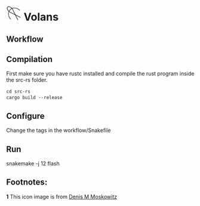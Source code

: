 # <img src="volans.png" width="40" height="40" /> Volans

## Workflow
## Compilation
First make sure you have rustc installed and compile the rust program inside the src-rs folder.   
```
cd src-rs
cargo build --release
```

## Configure
Change the tags in the workflow/Snakefile

## Run
snakemake -j 12 flash

Footnotes:
----------
<b id="f1">1</b> This icon image is from [Denis M Moskowitz](https://www.suberic.net/~dmm/astro/constellations.html)
